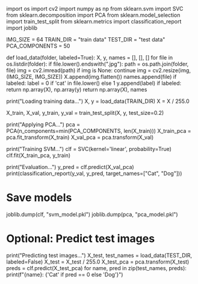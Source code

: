 import os
import cv2
import numpy as np
from sklearn.svm import SVC
from sklearn.decomposition import PCA
from sklearn.model_selection import train_test_split
from sklearn.metrics import classification_report
import joblib

IMG_SIZE = 64
TRAIN_DIR = "train data"
TEST_DIR = "test data"
PCA_COMPONENTS = 50

def load_data(folder, labeled=True):
    X, y, names = [], [], []
    for file in os.listdir(folder):
        if file.lower().endswith(".jpg"):
            path = os.path.join(folder, file)
            img = cv2.imread(path)
            if img is None:
                continue
            img = cv2.resize(img, (IMG_SIZE, IMG_SIZE))
            X.append(img.flatten())
            names.append(file)
            if labeled:
                label = 0 if 'cat' in file.lower() else 1
                y.append(label)
    if labeled:
        return np.array(X), np.array(y)
    return np.array(X), names

print("Loading training data...")
X, y = load_data(TRAIN_DIR)
X = X / 255.0

X_train, X_val, y_train, y_val = train_test_split(X, y, test_size=0.2)

print("Applying PCA...")
pca = PCA(n_components=min(PCA_COMPONENTS, len(X_train)))
X_train_pca = pca.fit_transform(X_train)
X_val_pca = pca.transform(X_val)

print("Training SVM...")
clf = SVC(kernel='linear', probability=True)
clf.fit(X_train_pca, y_train)

print("Evaluation...")
y_pred = clf.predict(X_val_pca)
print(classification_report(y_val, y_pred, target_names=["Cat", "Dog"]))

# Save models
joblib.dump(clf, "svm_model.pkl")
joblib.dump(pca, "pca_model.pkl")

# Optional: Predict test images
print("Predicting test images...")
X_test, test_names = load_data(TEST_DIR, labeled=False)
X_test = X_test / 255.0
X_test_pca = pca.transform(X_test)
preds = clf.predict(X_test_pca)
for name, pred in zip(test_names, preds):
    print(f"{name}: {'Cat' if pred == 0 else 'Dog'}")
